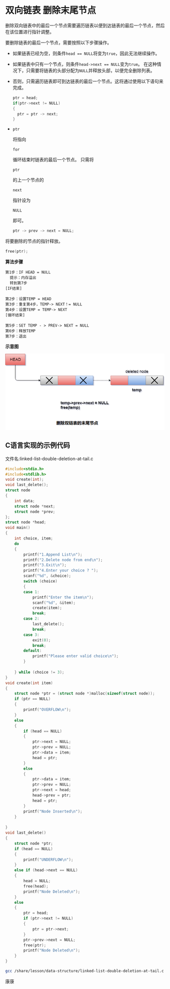 # 双向链表 删除末尾节点

删除双向链表中的最后一个节点需要遍历链表以便到达链表的最后一个节点，然后在该位置进行指针调整。

要删除链表的最后一个节点，需要按照以下步骤操作。

- 如果链表已经为空，则条件`head == NULL`将变为`true`，因此无法继续操作。

- 如果链表中只有一个节点，则条件`head->next == NULL`变为`true`。 在这种情况下，只需要将链表的头部分配为`NULL`并释放头部，以便完全删除列表。

- 否则，只需遍历链表即可到达链表的最后一个节点。这将通过使用以下语句来完成。

  ```c
  ptr = head;   
  if(ptr->next != NULL)  
  {  
    ptr = ptr -> next;   
  }
  ```

- ```
  ptr
  ```

  将指向

  ```
  for
  ```

  循环结束时链表的最后一个节点。 只需将

  ```
  ptr
  ```

  的上一个节点的

  ```
  next
  ```

  指针设为

  ```
  NULL
  ```

  即可。

  ```c
  ptr -> prev -> next = NULL;
  ```

将要删除的节点的指针释放。

```c
free(ptr);
```

**算法步骤**

```
第1步：IF HEAD = NULL
  提示：内存溢出
  转到第7步
[IF结束]

第2步：设置TEMP = HEAD
第3步：重复第4步，TEMP-> NEXT！= NULL
第4步：设置TEMP = TEMP-> NEXT
[循环结束]

第5步：SET TEMP - > PREV-> NEXT = NULL
第6步：释放TEMP
第7步：退出
```

**示意图**

![img](./images/linked-list-double-deletion-at-tail.png)

## C语言实现的示例代码

文件名:linked-list-double-deletion-at-tail.c

```c
#include<stdio.h>  
#include<stdlib.h>  
void create(int);
void last_delete();
struct node
{
    int data;
    struct node *next;
    struct node *prev;
};
struct node *head;
void main()
{
    int choice, item;
    do
    {
        printf("1.Append List\n");
        printf("2.Delete node from end\n");
        printf("3.Exit\n");
        printf("4.Enter your choice ? ");
        scanf("%d", &choice);
        switch (choice)
        {
        case 1:
            printf("Enter the item\n");
            scanf("%d", &item);
            create(item);
            break;
        case 2:
            last_delete();
            break;
        case 3:
            exit(0);
            break;
        default:
            printf("Please enter valid choice\n");
        }

    } while (choice != 3);
}
void create(int item)
{
    struct node *ptr = (struct node *)malloc(sizeof(struct node));
    if (ptr == NULL)
    {
        printf("OVERFLOW\n");
    }
    else
    {
        if (head == NULL)
        {
            ptr->next = NULL;
            ptr->prev = NULL;
            ptr->data = item;
            head = ptr;
        }
        else
        {
            ptr->data = item;
            ptr->prev = NULL;
            ptr->next = head;
            head->prev = ptr;
            head = ptr;
        }
        printf("Node Inserted\n");
    }

}
void last_delete()
{
    struct node *ptr;
    if (head == NULL)
    {
        printf("UNDERFLOW\n");
    }
    else if (head->next == NULL)
    {
        head = NULL;
        free(head);
        printf("Node Deleted\n");
    }
    else
    {
        ptr = head;
        if (ptr->next != NULL)
        {
            ptr = ptr->next;
        }
        ptr->prev->next = NULL;
        free(ptr);
        printf("Node Deleted\n");
    }
}
```

```bash
gcc /share/lesson/data-structure/linked-list-double-deletion-at-tail.c && ./a.out
```

康康